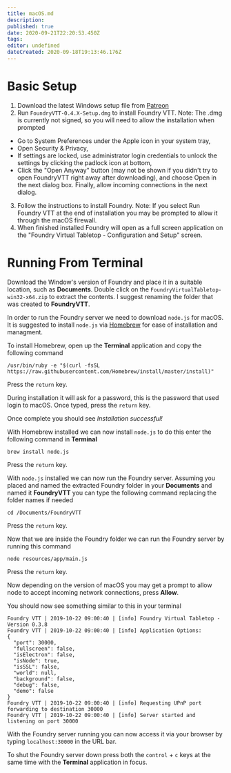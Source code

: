 ```yaml
---
title: macOS.md
description:
published: true
date: 2020-09-21T22:20:53.450Z
tags:
editor: undefined
dateCreated: 2020-09-18T19:13:46.176Z
---
```


# Basic Setup
1. Download the latest Windows setup file from [Patreon](https://patreon.com/foundryvtt/posts)
2. Run `FoundryVTT-0.4.X-Setup.dmg` to install Foundry VTT.
Note: The .dmg is currently not signed, so you will need to allow the installation when prompted
* Go to System Preferences under the Apple icon in your system tray,
* Open Security & Privacy,
* If settings are locked, use administrator login credentials to unlock the settings by clicking the padlock icon at bottom,
* Click the "Open Anyway" button (may not be shown if you didn't try to open FoundryVTT right away after downloading), and choose Open in the next dialog box.  Finally, allow incoming connections in the next dialog.
3. Follow the instructions to install Foundry.
Note: If you select Run Foundry VTT at the end of installation you may be prompted to allow it through the macOS firewall.   
4. When finished installed Foundry will open as a full screen application on the "Foundry Virtual Tabletop - Configuration and Setup" screen.

# Running From Terminal

Download the Window's version of Foundry and place it in a suitable location, such as **Documents**. Double click on the `FoundryVirtualTabletop-win32-x64.zip` to extract the contents. I suggest renaming the folder that was created to **FoundryVTT**.

In order to run the Foundry server we need to download `node.js` for macOS. It is suggested to install `node.js` via [Homebrew](https://brew.sh/) for ease of installation and managment.

To install Homebrew, open up the **Terminal** application and copy the following command
```
/usr/bin/ruby -e "$(curl -fsSL https://raw.githubusercontent.com/Homebrew/install/master/install)"
```
Press the `return` key.

During installation it will ask for a password, this is the password that used login to macOS. Once typed, press the `return` key.

Once complete you should see *Installation successful!*

With Homebrew installed we can now install `node.js` to do this enter the following command in **Terminal**
```
brew install node.js
```
Press the `return` key.

With `node.js` installed we can now run the Foundry server. Assuming you placed and named the extracted Foundry folder in your **Documents** and named it **FoundryVTT** you can type the following command replacing the folder names if needed
```
cd /Documents/FoundryVTT
```
Press the `return` key.

Now that we are inside the Foundry folder we can run the Foundry server by running this command
```
node resources/app/main.js
```
Press the `return` key.

Now depending on the version of macOS you may get a prompt to allow node to accept incoming network connections, press **Allow**.

You should now see something similar to this in your terminal
```
Foundry VTT | 2019-10-22 09:00:40 | [info] Foundry Virtual Tabletop - Version 0.3.8
Foundry VTT | 2019-10-22 09:00:40 | [info] Application Options:
{
  "port": 30000,
  "fullscreen": false,
  "isElectron": false,
  "isNode": true,
  "isSSL": false,
  "world": null,
  "background": false,
  "debug": false,
  "demo": false
}
Foundry VTT | 2019-10-22 09:00:40 | [info] Requesting UPnP port forwarding to destination 30000
Foundry VTT | 2019-10-22 09:00:40 | [info] Server started and listening on port 30000
```

With the Foundry server running you can now access it via your browser by typing `localhost:30000` in the URL bar.

To shut the Foundry server down press both the `control` + `c` keys at the same time with the **Terminal** application in focus.